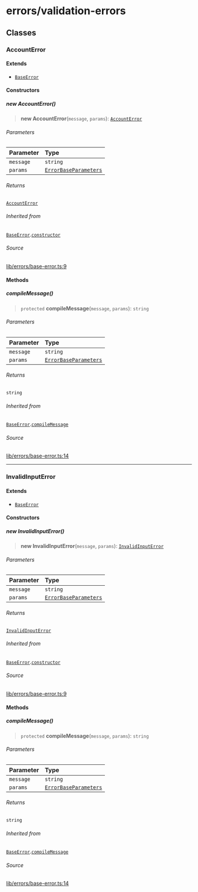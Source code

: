 # errors/validation-errors

## Classes

### AccountError

#### Extends

- [`BaseError`](base-error.md#baseerrort)

#### Constructors

##### new AccountError()

> **new AccountError**(`message`, `params`): [`AccountError`](validation-errors.md#accounterror)

###### Parameters

| Parameter | Type |
| :------ | :------ |
| `message` | `string` |
| `params` | [`ErrorBaseParameters`](types.md#errorbaseparameters) |

###### Returns

[`AccountError`](validation-errors.md#accounterror)

###### Inherited from

[`BaseError`](base-error.md#baseerrort).[`constructor`](base-error.md#constructors)

###### Source

[lib/errors/base-error.ts:9](https://github.com/PufferFinance/puffer-sdk/blob/df6b26991d48f80bae5309e3ae8ac28e944bf013/lib/errors/base-error.ts#L9)

#### Methods

##### compileMessage()

> `protected` **compileMessage**(`message`, `params`): `string`

###### Parameters

| Parameter | Type |
| :------ | :------ |
| `message` | `string` |
| `params` | [`ErrorBaseParameters`](types.md#errorbaseparameters) |

###### Returns

`string`

###### Inherited from

[`BaseError`](base-error.md#baseerrort).[`compileMessage`](base-error.md#compilemessage)

###### Source

[lib/errors/base-error.ts:14](https://github.com/PufferFinance/puffer-sdk/blob/df6b26991d48f80bae5309e3ae8ac28e944bf013/lib/errors/base-error.ts#L14)

***

### InvalidInputError

#### Extends

- [`BaseError`](base-error.md#baseerrort)

#### Constructors

##### new InvalidInputError()

> **new InvalidInputError**(`message`, `params`): [`InvalidInputError`](validation-errors.md#invalidinputerror)

###### Parameters

| Parameter | Type |
| :------ | :------ |
| `message` | `string` |
| `params` | [`ErrorBaseParameters`](types.md#errorbaseparameters) |

###### Returns

[`InvalidInputError`](validation-errors.md#invalidinputerror)

###### Inherited from

[`BaseError`](base-error.md#baseerrort).[`constructor`](base-error.md#constructors)

###### Source

[lib/errors/base-error.ts:9](https://github.com/PufferFinance/puffer-sdk/blob/df6b26991d48f80bae5309e3ae8ac28e944bf013/lib/errors/base-error.ts#L9)

#### Methods

##### compileMessage()

> `protected` **compileMessage**(`message`, `params`): `string`

###### Parameters

| Parameter | Type |
| :------ | :------ |
| `message` | `string` |
| `params` | [`ErrorBaseParameters`](types.md#errorbaseparameters) |

###### Returns

`string`

###### Inherited from

[`BaseError`](base-error.md#baseerrort).[`compileMessage`](base-error.md#compilemessage)

###### Source

[lib/errors/base-error.ts:14](https://github.com/PufferFinance/puffer-sdk/blob/df6b26991d48f80bae5309e3ae8ac28e944bf013/lib/errors/base-error.ts#L14)
